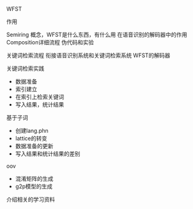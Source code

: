 WFST

作用

Semiring
概念，WFST是什么东西，有什么用
在语音识别的解码器中的作用
Composition详细流程
伪代码和实验

关键词检索流程
衔接语音识别系统和关键词检索系统
WFST的解码器

关键词检索实践
* 数据准备
* 索引建立
* 在索引上检索关键词
* 写入结果，统计结果

基于子词
* 创建lang.phn
* lattice的转变
* 数据准备的更新
* 写入结果和统计结果的差别

oov
* 混淆矩阵的生成
* g2p模型的生成

介绍相关的学习资料